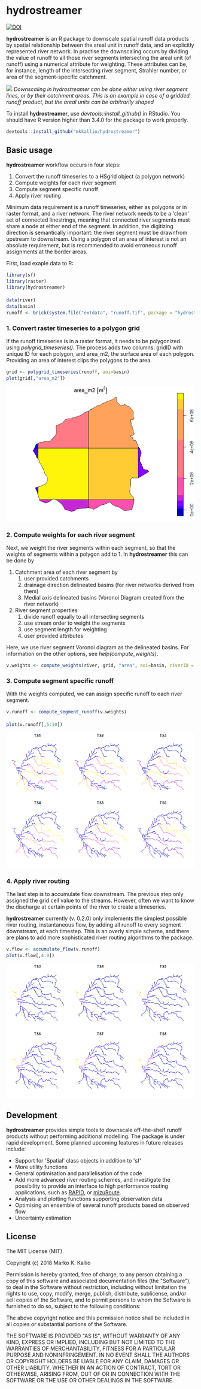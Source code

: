 hydrostreamer
=============

[![DOI](https://zenodo.org/badge/DOI/10.5281/zenodo.1214523.svg)](https://doi.org/10.5281/zenodo.1214523)

**hydrostreamer** is an R package to downscale spatial runoff data products by spatial relationship between the areal unit in runoff data, and an explicitly represented river network. In practise the downscaling occurs by dividing the value of runoff to all those river segments intersecting the areal unit (of runoff) using a numerical attribute for weighting. These attributes can be, for instance, length of the intersecting river segment, Strahler number, or area of the segment-specific catchment.

![](README_files/figure-markdown_github/hs_1.png) *Downscaling in hydrostreamer can be done either using river segment lines, or by their catchment areas. This is an example in case of a gridded runoff product, but the areal units can be arbitrarily shaped*

To install **hydrostreamer**, use *devtools::install\_github()* in RStudio. You should have R version higher than 3.4.0 for the package to work properly.

``` r
devtools::install_github("mkkallio/hydrostreamer")
```

Basic usage
-----------

**hydrostreamer** workflow occurs in four steps:

1.  Convert the runoff timeseries to a HSgrid object (a polygon network)
2.  Compute weights for each river segment
3.  Compute segment specific runoff
4.  Apply river routing

Minimum data requirement is a runoff timeseries, either as polygons or in raster format, and a river network. The river network needs to be a 'clean' set of connected linestrings, meaning that connected river segments must share a node at either end of the segment. In addition, the digitizing direction is semantically important: the river segment must be drawnfrom upstream to downstream. Using a polygon of an area of interest is not an absolute requirement, but is recommended to avoid erroneous runoff assignments at the border areas.

First, load exaple data to R:

``` r
library(sf)
library(raster)
library(hydrostreamer)

data(river)
data(basin)
runoff <- brick(system.file("extdata", "runoff.tif", package = "hydrostreamer"))
```

### 1. Convert raster timeseries to a polygon grid

If the runoff timeseries is in a raster format, it needs to be polygonized using *polygrid\_timeseries()*. The process adds two columns: gridID with unique ID for each polygon, and area\_m2, the surface area of each polygon. Providing an area of interest clips the polygons to the area.

``` r
grid <- polygrid_timeseries(runoff, aoi=basin)
plot(grid[,"area_m2"])
```

![](README_files/figure-markdown_github/unnamed-chunk-3-1.png)

### 2. Compute weights for each river segment

Next, we weight the river segments within each segment, so that the weights of segments within a polygon add to 1. In **hydrostreamer** this can be done by

1.  Catchment area of each river segment by
    1.  user provided catchments
    2.  drainage direction delineated basins (for river networks derived from them)
    3.  Medial axis delineated basins (Voronoi Diagram created from the river network)
2.  River segment properties
    1.  divide runoff equally to all intersecting segments
    2.  use stream order to weight the segments
    3.  use segment length for weighting
    4.  user provided attributes

Here, we use river segment Voronoi diagram as the delineated basins. For information on the other options, see *help(compute\_weights)*.

``` r
v.weights <- compute_weights(river, grid, "area", aoi=basin, riverID = "ID")
```

### 3. Compute segment specific runoff

With the weights computed, we can assign specific runoff to each river segment.

``` r
v.runoff <- compute_segment_runoff(v.weights)

plot(v.runoff[,5:10])
```

![](README_files/figure-markdown_github/unnamed-chunk-5-1.png)

### 4. Apply river routing

The last step is to accumulate flow downstream. The previous step only assigned the grid cell value to the streams. However, often we want to know the discharge at certain points of the river to create a timeseries.

**hydrostreamer** currently (v. 0.2.0) only implements the simplest possible river routing, instantaneous flow, by adding all runoff to every segment downstream, at each timestep. This is an overly simple scheme, and there are plans to add more sophisticated river routing algorithms to the package.

``` r
v.flow <- accumulate_flow(v.runoff)
plot(v.flow[,4:9])
```

![](README_files/figure-markdown_github/unnamed-chunk-6-1.png)

Development
-----------

**hydrostreamer** provides simple tools to downscale off-the-shelf runoff products without performing additional modelling. The package is under rapid development. Some planned upcoming features in future releases include:

-   Support for 'Spatial' class objects in addition to 'sf'
-   More utility functions
-   General optimisation and parallelisation of the code
-   Add more advanced river routing schemes, and investigate the possibility to provide an interface to high performance routing applications, such as [RAPID](https://github.com/c-h-david/rapid/), or [mizuRoute](https://github.com/NCAR/mizuRoute).
-   Analysis and plotting functions supporting observation data
-   Optimising an ensemble of several runoff products based on observed flow
-   Uncertainty estimation

License
-------

The MIT License (MIT)

Copyright (c) 2018 Marko K. Kallio

Permission is hereby granted, free of charge, to any person obtaining a copy of this software and associated documentation files (the "Software"), to deal in the Software without restriction, including without limitation the rights to use, copy, modify, merge, publish, distribute, sublicense, and/or sell copies of the Software, and to permit persons to whom the Software is furnished to do so, subject to the following conditions:

The above copyright notice and this permission notice shall be included in all copies or substantial portions of the Software.

THE SOFTWARE IS PROVIDED "AS IS", WITHOUT WARRANTY OF ANY KIND, EXPRESS OR IMPLIED, INCLUDING BUT NOT LIMITED TO THE WARRANTIES OF MERCHANTABILITY, FITNESS FOR A PARTICULAR PURPOSE AND NONINFRINGEMENT. IN NO EVENT SHALL THE AUTHORS OR COPYRIGHT HOLDERS BE LIABLE FOR ANY CLAIM, DAMAGES OR OTHER LIABILITY, WHETHER IN AN ACTION OF CONTRACT, TORT OR OTHERWISE, ARISING FROM, OUT OF OR IN CONNECTION WITH THE SOFTWARE OR THE USE OR OTHER DEALINGS IN THE SOFTWARE.
